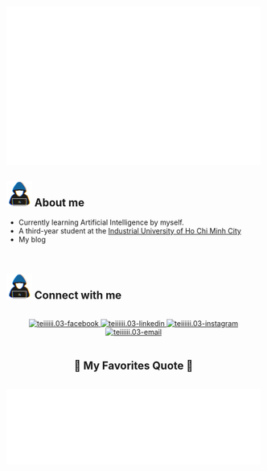 
<a href="#" target="_blank">
  <img src="svg/toru.svg" width="1200" alt="toru-official" />
</a>

## <picture><img src = "https://github.com/0xAbdulKhalid/0xAbdulKhalid/raw/main/assets/mdImages/about_me.gif" width = 50px></picture> **About me**

- Currently learning Artificial Intelligence by myself.
- A third-year student at the [Industrial University of Ho Chi Minh City](https://iuh.edu.vn/)
- My blog
  

<br>

## <picture><img src = "https://github.com/0xAbdulKhalid/0xAbdulKhalid/raw/main/assets/mdImages/about_me.gif" width = 50px></picture> **Connect with me**
<br>
<!-- https://icons8.com -->
<div align="center">
  <a href="https://facebook.com/teiiiiii.03" target="blank">
    <img src="https://img.icons8.com/bubbles/100/000000/facebook-new.png" alt="teiiiiii.03-facebook" />
  </a>
  <a href="#" target="blank">
    <img src="https://img.icons8.com/bubbles/100/000000/linkedin.png" alt="teiiiiii.03-linkedin" />
  </a>
  <a href="https://www.instagram.com/i_am_young19ht/" target="blank">
    <img src="https://img.icons8.com/bubbles/100/000000/instagram.png" alt="teiiiiii.03-instagram" />
  </a>
  <a href="mailto:huutri231103@gmail.com" target="top">
    <img src="https://img.icons8.com/bubbles/100/000000/apple-mail.png" alt="teiiiiii.03-email" />
  </a>
</div>

<br>

<h2 align="center">📑 My Favorites Quote 📑</h2>
<br>
<a href="#" target="_blank">
  <img src="svg/toru-quotes.svg" width="846" height="150" alt="toru-official" />
</a>

